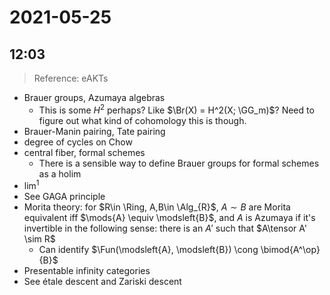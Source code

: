 # 2021-05-25

## 12:03

> Reference: eAKTs

- Brauer groups, Azumaya algebras
  - This is some $H^2$ perhaps? Like $\Br(X) = H^2(X; \GG_m)$?
    Need to figure out what kind of cohomology this is though.
- Brauer-Manin pairing, Tate pairing
- degree of cycles on Chow
- central fiber, formal schemes
  - There is a sensible way to define Brauer groups for formal schemes as a holim
- $\lim^1$
- See GAGA principle
- Morita theory: for $R\in \Ring, A,B\in \Alg_{R}$, $A\sim B$ are Morita equivalent iff $\mods{A} \equiv \modsleft{B}$, and $A$ is Azumaya if it's invertible in the following sense: there is an $A'$ such that $A\tensor A' \sim R$
  - Can identify $\Fun(\modsleft{A}, \modsleft{B}) \cong \bimod{A^\op}{B}$
- Presentable infinity categories 
- See étale descent and Zariski descent
